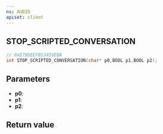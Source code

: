 ```yaml
---
ns: AUDIO
apiset: client
---
```

## STOP_SCRIPTED_CONVERSATION

```c
// 0xD79DEEFB53455EBA
int STOP_SCRIPTED_CONVERSATION(char* p0,BOOL p1,BOOL p2);
```


## Parameters
* **p0**:
* **p1**:
* **p2**:

## Return value